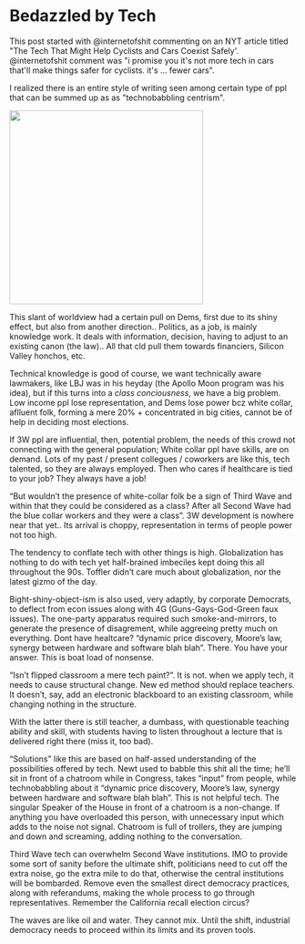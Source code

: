 # Bedazzled by Tech

This post started with @internetofshit commenting on an NYT article
titled "The Tech That Might Help Cyclists and Cars Coexist
Safely'. @internetofshit comment was "i promise you it's not more tech
in cars that'll make things safer for cyclists. it's ... fewer cars".

I realized there is an entire style of writing seen among certain type
of ppl that can be summed up as as "technobabbling centrism". 

<img width="340" src="https://drive.google.com/uc?export=view&id=14Fl6uV19HHddajmfakTs2RfRXutp_2l4"/>

This slant of worldview had a certain pull on Dems, first due to its
shiny effect, but also from another direction.. Politics, as a job, is
mainly knowledge work. It deals with information, decision, having to
adjust to an existing canon (the law).. All that cld pull them towards
financiers, Silicon Valley honchos, etc.

Technical knowledge is good of course, we want technically aware
lawmakers, like LBJ was in his heyday (the Apollo Moon program was his
idea), but if this turns into a *class conciousness*, we have a big
problem. Low income ppl lose representation, and Dems lose power bcz
white collar, aflluent folk, forming a mere 20% + concentrated in big
cities, cannot be of help in deciding most elections.

If 3W ppl are influential, then, potential problem, the needs of this
crowd not connecting with the general population; White collar ppl
have skills, are on demand. Lots of my past / present collegues /
coworkers are like this, tech talented, so they are always
employed. Then who cares if healthcare is tied to your job? They
always have a job!

“But wouldn’t the presence of white-collar folk be a sign of Third
Wave and within that they could be considered as a class? After all
Second Wave had the blue collar workers and they were a class”. 3W
development is nowhere near that yet.. Its arrival is choppy,
representation in terms of people power not too high.

The tendency to conflate tech with other things is high. Globalization
has nothing to do with tech yet half-brained imbeciles kept doing this
all throughout the 90s. Toffler didn’t care much about globalization,
nor the latest gizmo of the day.

Bight-shiny-object-ism is also used, very adaptly, by corporate
Democrats, to deflect from econ issues along with 4G
(Guns-Gays-God-Green faux issues). The one-party apparatus required
such smoke-and-mirrors, to generate the presence of disagrement, while
aggreeing pretty much on everything. Dont have healtcare? “dynamic
price discovery, Moore’s law, synergy between hardware and software
blah blah”. There. You have your answer. This is boat load of
nonsense.

“Isn’t flipped classroom a mere tech paint?”. It is not. when we apply
tech, it needs to cause structural change. New ed method should
replace teachers. It doesn’t, say, add an electronic blackboard to an
existing classroom, while changing nothing in the structure.

With the latter there is still teacher, a dumbass, with questionable
teaching ability and skill, with students having to listen throughout
a lecture that is delivered right there (miss it, too bad).

“Solutions” like this are based on half-assed understanding of the
possibilities offered by tech. Newt used to babble this shit all the
time; he’ll sit in front of a chatroom while in Congress, takes
“input” from people, while technobabbling about it “dynamic price
discovery, Moore’s law, synergy between hardware and software blah
blah”. This is not helpful tech. The singular Speaker of the House in
front of a chatroom is a non-change. If anything you have overloaded
this person, with unnecessary input which adds to the noise not
signal. Chatroom is full of trollers, they are jumping and down and
screaming, adding nothing to the conversation.

Third Wave tech can overwhelm Second Wave institutions. IMO to provide
some sort of sanity before the ultimate shift, politicians need to cut
off the extra noise, go the extra mile to do that, otherwise the
central institutions will be bombarded. Remove even the smallest
direct democracy practices, along with referandums, making the whole
process to go through representatives. Remember the California recall
election circus?

The waves are like oil and water. They cannot mix. Until the shift,
industrial democracy needs to proceed within its limits and its proven
tools.




